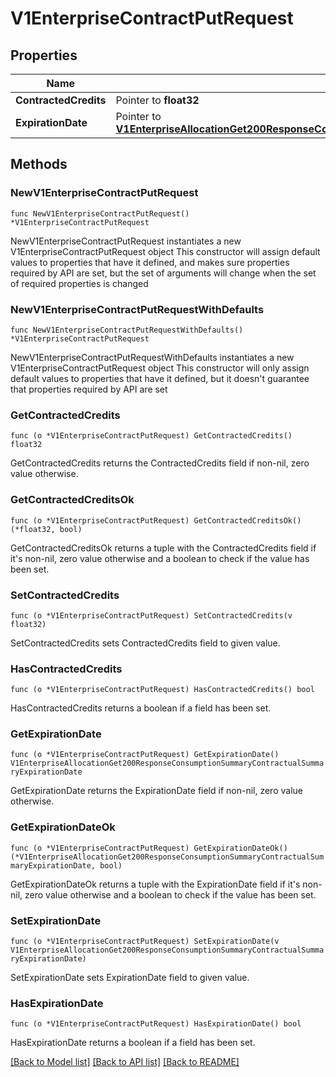 # V1EnterpriseContractPutRequest

## Properties

Name | Type | Description | Notes
------------ | ------------- | ------------- | -------------
**ContractedCredits** | Pointer to **float32** |  | [optional] 
**ExpirationDate** | Pointer to [**V1EnterpriseAllocationGet200ResponseConsumptionSummaryContractualSummaryExpirationDate**](V1EnterpriseAllocationGet200ResponseConsumptionSummaryContractualSummaryExpirationDate.md) |  | [optional] 

## Methods

### NewV1EnterpriseContractPutRequest

`func NewV1EnterpriseContractPutRequest() *V1EnterpriseContractPutRequest`

NewV1EnterpriseContractPutRequest instantiates a new V1EnterpriseContractPutRequest object
This constructor will assign default values to properties that have it defined,
and makes sure properties required by API are set, but the set of arguments
will change when the set of required properties is changed

### NewV1EnterpriseContractPutRequestWithDefaults

`func NewV1EnterpriseContractPutRequestWithDefaults() *V1EnterpriseContractPutRequest`

NewV1EnterpriseContractPutRequestWithDefaults instantiates a new V1EnterpriseContractPutRequest object
This constructor will only assign default values to properties that have it defined,
but it doesn't guarantee that properties required by API are set

### GetContractedCredits

`func (o *V1EnterpriseContractPutRequest) GetContractedCredits() float32`

GetContractedCredits returns the ContractedCredits field if non-nil, zero value otherwise.

### GetContractedCreditsOk

`func (o *V1EnterpriseContractPutRequest) GetContractedCreditsOk() (*float32, bool)`

GetContractedCreditsOk returns a tuple with the ContractedCredits field if it's non-nil, zero value otherwise
and a boolean to check if the value has been set.

### SetContractedCredits

`func (o *V1EnterpriseContractPutRequest) SetContractedCredits(v float32)`

SetContractedCredits sets ContractedCredits field to given value.

### HasContractedCredits

`func (o *V1EnterpriseContractPutRequest) HasContractedCredits() bool`

HasContractedCredits returns a boolean if a field has been set.

### GetExpirationDate

`func (o *V1EnterpriseContractPutRequest) GetExpirationDate() V1EnterpriseAllocationGet200ResponseConsumptionSummaryContractualSummaryExpirationDate`

GetExpirationDate returns the ExpirationDate field if non-nil, zero value otherwise.

### GetExpirationDateOk

`func (o *V1EnterpriseContractPutRequest) GetExpirationDateOk() (*V1EnterpriseAllocationGet200ResponseConsumptionSummaryContractualSummaryExpirationDate, bool)`

GetExpirationDateOk returns a tuple with the ExpirationDate field if it's non-nil, zero value otherwise
and a boolean to check if the value has been set.

### SetExpirationDate

`func (o *V1EnterpriseContractPutRequest) SetExpirationDate(v V1EnterpriseAllocationGet200ResponseConsumptionSummaryContractualSummaryExpirationDate)`

SetExpirationDate sets ExpirationDate field to given value.

### HasExpirationDate

`func (o *V1EnterpriseContractPutRequest) HasExpirationDate() bool`

HasExpirationDate returns a boolean if a field has been set.


[[Back to Model list]](../README.md#documentation-for-models) [[Back to API list]](../README.md#documentation-for-api-endpoints) [[Back to README]](../README.md)


